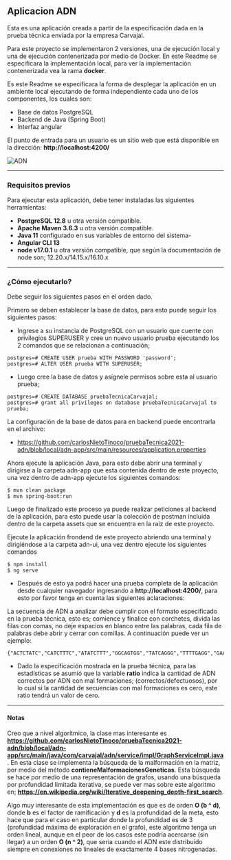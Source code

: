 ## Aplicacion ADN

Esta es una aplicación creada a partir de la especificación dada en la prueba técnica enviada por la empresa Carvajal.

Para este proyecto se implementaron 2 versiones, una de ejecución local y una de ejecución contenerizada por medio de Docker. En este Readme se especificara la implementación local, para ver la implementación contenerizada vea la rama **docker**.

Es este Readme se especificara la forma de desplegar la aplicación en un ambiente local ejecutando de forma independiente cada uno de los componentes, los cuales son:

- Base de datos PostgreSQL
- Backend de Java (Spring Boot)
- Interfaz angular

El punto de entrada para un usuario es un sitio web que está disponible en la dirección: **http://localhost:4200/**

![ADN](https://github.com/wkrzywiec/kanban-board/blob/master/assets/kanban.gif)


---

### Requisitos previos

Para ejecutar esta aplicación, debe tener instaladas las siguientes herramientas:

- **PostgreSQL 12.8** u otra versión compatible.
- **Apache Maven 3.6.3** u otra versión compatible.
- **Java 11** configurado en sus variables de entorno del sistema-
- **Angular CLI 13**
- **node v17.0.1** u otra versión compatible, que según la documentación de node son; 12.20.x/14.15.x/16.10.x

---

### ¿Cómo ejecutarlo?

Debe seguir los siguientes pasos en el orden dado.

Primero se deben establecer la base de datos, para esto puede seguir los siguientes pasos:

- Ingrese a su instancia de PostgreSQL con un usuario que cuente con privilegios SUPERUSER y cree un nuevo usuario prueba ejecutando los 2 comandos que se relacionan a continuación;

```
postgres=# CREATE USER prueba WITH PASSWORD 'password';
postgres=# ALTER USER prueba WITH SUPERUSER;
```

- Luego cree la base de datos y asígnele permisos sobre esta al usuario prueba;

```
postgres=# CREATE DATABASE pruebaTecnicaCarvajal;
postgres=# grant all privileges on database pruebaTecnicaCarvajal to prueba;
```
La configuración de la base de datos para en backend puede encontrarla en el archivo: 

- https://github.com/carlosNietoTinoco/pruebaTecnica2021-adn/blob/local/adn-app/src/main/resources/application.properties

Ahora ejecute la aplicación Java, para esto debe abrir una terminal y dirigirse a la carpeta adn-app que esta contenida dentro de este proyecto, una vez dentro de adn-app ejecute los siguientes comandos:

```
$ mvn clean package
$ mvn spring-boot:run
```
Luego de finalizado este proceso ya puede realizar peticiones al backend de la aplicación, para esto puede usar la colección de postman incluida dentro de la carpeta assets que se encuentra en la raíz de este proyecto.

Ejecute la aplicación frondend de este proyecto abriendo una terminal y dirigiéndose a la carpeta adn-ui, una vez dentro ejecute los siguientes comandos

```
$ npm install
$ ng serve
```

- Después de esto ya podrá hacer una prueba completa de la aplicación desde cualquier navegador ingresando a **http://localhost:4200/**, para esto por favor tenga en cuenta las siguientes aclaraciones:

La secuencia de ADN a analizar debe cumplir con el formato especificado en la prueba técnica, esto es; comience y finalice con corchetes, divida las filas con comas, no deje espacios en blanco entre las palabras, cada fila de palabras debe abrir y cerrar con comillas. A continuación puede ver un ejemplo:

```
{"ACTCTATC","CATCTTTC","ATATCTTT","GGCAGTGG","TATCAGGG","TTTTGAGG","GAATGGAC","TGGTTGCT"}
```

- Dado la especificación mostrada en la prueba técnica, para las estadísticas se asumió que la variable **ratio** indica la cantidad de ADN correctos por ADN con mal formaciones; (correctos/defectuosos), por lo cual si la cantidad de secuencias con mal formaciones es cero, este ratio tendrá un valor de cero.

---

#### Notas

Creo que a nivel algorítmico, la clase mas interesante es **https://github.com/carlosNietoTinoco/pruebaTecnica2021-adn/blob/local/adn-app/src/main/java/com/carvajal/adn/service/impl/GraphServiceImpl.java**. En esta clase se implementa la búsqueda de la malformación en la matriz, por medio del método **contieneMalformacionesGeneticas**. Esta búsqueda se hace por medio de una representación de grafos, usando una búsqueda por profundidad limitada iterativa, se puede ver mas sobre este algoritmo en; **https://en.wikipedia.org/wiki/Iterative_deepening_depth-first_search**.

Algo muy interesante de esta implementación es que es de orden **O (b ^ d)**, donde **b** es el factor de ramificación y **d** es la profundidad de la meta, esto hace que para el caso en particular donde la profundidad es de 3 (profundidad máxima de exploración en el grafo), este algoritmo tenga un orden lineal, aunque en el peor de los casos este podría acercarse (sin llegar) a un orden **O (n ^ 2)**, que seria cuando el ADN este distribuido siempre en conexiones no lineales de exactamente 4 bases nitrogenadas.

